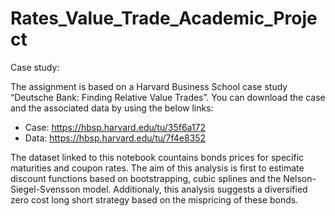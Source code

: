 # Rates_Value_Trade_Academic_Project

Case study:

The assignment is based on a Harvard Business School case study “Deutsche Bank:
Finding Relative Value Trades”. You can download the case and the associated data by
using the below links:
* Case: https://hbsp.harvard.edu/tu/35f6a172
* Data: https://hbsp.harvard.edu/tu/7f4e8352

The dataset linked to this notebook countains bonds prices for specific maturities and coupon rates. The aim of this analysis is first to estimate discount functions based on bootstrapping, cubic splines and the Nelson-Siegel-Svensson model. Additionaly, this analysis suggests a diversified zero cost long short strategy based on the mispricing of these bonds.
